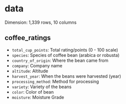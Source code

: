 # data

Dimension: 1,339 rows, 10 columns

## coffee_ratings

- `total_cup_points`: Total rating/points (0 - 100 scale)
- `species`: Species of coffee bean (arabica or robusta)
- `country_of_origin`: Where the bean came from
- `company`: Company name
- `altitude`: Altitude
- `harvest_year`: When the beans were harvested (year)
- `processing_method`: Method for processing
- `variety`: Variety of the beans
- `color`: Color of bean
- `moisture`: Moisture Grade

